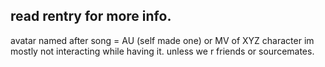 ## read rentry for more info.

avatar named after song = AU (self made one) or MV of XYZ character   im mostly not interacting while having it. unless we r friends or sourcemates.

